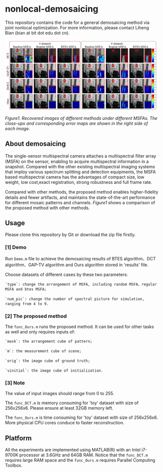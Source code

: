 # nonlocal-demosaicing

This repository contains the code for a general demosaicing method via joint nonlocal optimization. For more information, please contact Liheng Bian (bian at bit dot edu dot cn).

![image](https://github.com/bianlab/nonlocal-demosaicing/raw/master/results/Simulation-results.png)

*Figure1. Recovered images of different methods under different MSFAs. The close-ups and corresponding error maps are shown in the right side of each image.*

## About demosaicing
The single-sensor multispectral camera attaches a multispectral ﬁlter array (MSFA) on the sensor, enabling to acquire multispectral information in a snapshot. Compared with the other existing multispectral imaging systems that imploy various spectrum splitting and detection equipments, the MSFA based multispectral camera has the advantages of compact size, low weight, low cost,exact registration, strong robustness and full frame rate.

Compared with other methods, the proposed method enables higher-ﬁdelity details and fewer artifacts, and maintains the state-of-the-art performance for different mosaic patterns and channels. *Figure1* shows a comparison of the proposed method with other methods.

## Usage

Please clone this repository by Git or download the zip file firstly. 

### [1] Demo

Run `Demo.m` file to achieve the demosaicing results of BTES algorithm、DCT algorithm、GAP-TV algorithm and Ours algorithm stored in 'results' file.

Choose datasets of different cases by these two parameters:

    `type`: change the arrangement of MSFA, including random MSFA、regular MSFA and btes MSFA;
  
    `num_pic`: change the number of spectral picture for simulation, ranging from 4 to 9.
  
### [2] The proposed method
The `func_Ours.m` runs the proposed method. It can be used for other tasks as well and only requires inputs of:

    `mask`: the arrangement cube of pattern;

    `m`: the measurement cube of scene;

    `orig`: the image cube of ground truth;

    `vinitial`: the image cube of initialization.

### [3] Note
The value of input images should range from 0 to 255. 

The `func_DCT.m` is memory consuming for 'toy' dataset with size of 256x256x6. Please ensure at least 32GB memory left.

The `func_Ours.m` is time consuming for 'toy' dataset with size of 256x256x6. More physical CPU cores conduce to faster reconstruction. 

## Platform
All the experiments are implemented using MATLAB(R) with an Intel i7-9700K processor at 3.6GHz and 64GB RAM. Notice that the `func_DCT.m` requires large RAM space and the `func_Ours.m` requires Parallel Computing Toolbox.
